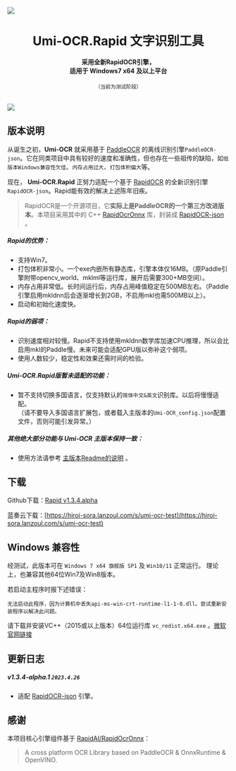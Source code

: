 ![](https://tupian.li/images/2023/04/29/644c8c105339b.png)

<h1 align="center">Umi-OCR.Rapid 文字识别工具</h1>


<div align="center">
<strong>
采用全新RapidOCR引擎，</br>
适用于 Windows7 x64 及以上平台
</strong>
  <br><br>
  <sub>（当前为测试阶段）</sub>
</div>

<br>

![](https://tupian.li/images/2023/04/29/644c8e1bb01d0.png)

## 版本说明

从诞生之初，**Umi-OCR** 就采用基于 [PaddleOCR](https://github.com/PaddlePaddle/PaddleOCR) 的离线识别引擎`PaddleOCR-json`。它在同类项目中具有较好的速度和准确性，但也存在一些祖传的缺陷，如`低版本Windows兼容性欠佳`、`内存占用过大`、`打包体积偏大`等。

现在， **Umi-OCR.Rapid** 正努力适配一个基于 [RapidOCR](https://github.com/RapidAI/RapidOCR) 的全新识别引擎`RapidOCR-json`。Rapid能有效的解决上述陈年旧疾。

> RapidOCR是一个开源项目，它**实际上是PaddleOCR的一个第三方改进版本**。本项目采用其中的 C++ [RapidOcrOnnx](https://github.com/RapidAI/RapidOcrOnnx) 库，封装成 [RapidOCR-json](https://github.com/hiroi-sora/RapidOCR-json) 。

##### Rapid的优势：

- 支持Win7。
- 打包体积非常小。一个exe内嵌所有静态库，引擎本体仅16MB。（原Paddle引擎附带opencv_world、mklml等运行库，展开后需要300+MB空间）。
- 内存占用非常低。长时间运行后，内存占用峰值稳定在500MB左右。（Paddle引擎启用mkldnn后会逐渐增长到2GB，不启用mkl也需500MB以上）。
- 启动和初始化速度快。

##### Rapid的弱项：

- 识别速度相对较慢。Rapid不支持使用mkldnn数学库加速CPU推理，所以会比启用mkl的Paddle慢。未来可能会适配GPU版以弥补这个弱项。
- 使用人数较少，稳定性和效果还需时间的检验。

##### Umi-OCR.Rapid版暂未适配的功能：

- 暂不支持切换多国语言，仅支持默认的`简体中文&英文`识别库。以后将慢慢适配。  
  （请不要导入多国语言扩展包，或者载入主版本的`Umi-OCR_config.json`配置文件，否则可能引发异常。）

##### 其他绝大部分功能与 Umi-OCR 主版本保持一致：
- 使用方法请参考 [主版本Readme的说明](https://github.com/hiroi-sora/Umi-OCR/tree/release/1.3.4) 。

## 下载

Github下载：[Rapid v1.3.4.alpha](https://github.com/hiroi-sora/Umi-OCR/releases/tag/v1.3.4-rapid-alpha)

蓝奏云下载：[https://hiroi-sora.lanzoul.com/s/umi-ocr-test](https://hiroi-sora.lanzoul.com/s/umi-ocr-test)

## Windows 兼容性

经测试，此版本可在 `Windows 7 x64 旗舰版 SP1` 及 `Win10/11` 正常运行。
理论上，也兼容其他64位Win7及Win8版本。

若启动主程序时报下述错误：
```
无法启动此程序，因为计算机中丢失api-ms-win-crt-runtime-l1-1-0.dll。尝试重新安装程序以解决此问题。
```
请下载并安装VC++（2015或以上版本）64位运行库 `vc_redist.x64.exe` 。[微软官网链接](https://www.microsoft.com/zh-CN/download/details.aspx?id=48145) 

## 更新日志

##### v1.3.4-alpha.1 `2023.4.26`
- 适配 [RapidOCR-json](https://github.com/hiroi-sora/RapidOCR-json) 引擎。


## 感谢

本项目核心引擎组件基于 [RapidAI/RapidOcrOnnx](https://github.com/RapidAI/RapidOcrOnnx)：
> A cross platform OCR Library based on PaddleOCR & OnnxRuntime & OpenVINO.
